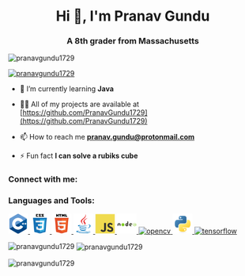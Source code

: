 <h1 align="center">Hi 👋, I'm Pranav Gundu</h1>
<h3 align="center">A 8th grader from Massachusetts</h3>

<p align="left"> <img src="https://komarev.com/ghpvc/?username=pranavgundu1729&label=Profile%20views&color=0e75b6&style=flat" alt="pranavgundu1729" /> </p>

<p align="left"> <a href="https://github.com/ryo-ma/github-profile-trophy"><img src="https://github-profile-trophy.vercel.app/?username=pranavgundu1729" alt="pranavgundu1729" /></a> </p>

- 🌱 I’m currently learning **Java**

- 👨‍💻 All of my projects are available at [https://github.com/PranavGundu1729](https://github.com/PranavGundu1729)

- 📫 How to reach me **pranav.gundu@protonmail.com**

- ⚡ Fun fact **I can solve a rubiks cube**

<h3 align="left">Connect with me:</h3>
<p align="left">
</p>

<h3 align="left">Languages and Tools:</h3>
<p align="left"> <a href="https://www.w3schools.com/cpp/" target="_blank" rel="noreferrer"> <img src="https://raw.githubusercontent.com/devicons/devicon/master/icons/cplusplus/cplusplus-original.svg" alt="cplusplus" width="40" height="40"/> </a> <a href="https://www.w3schools.com/css/" target="_blank" rel="noreferrer"> <img src="https://raw.githubusercontent.com/devicons/devicon/master/icons/css3/css3-original-wordmark.svg" alt="css3" width="40" height="40"/> </a> <a href="https://www.w3.org/html/" target="_blank" rel="noreferrer"> <img src="https://raw.githubusercontent.com/devicons/devicon/master/icons/html5/html5-original-wordmark.svg" alt="html5" width="40" height="40"/> </a> <a href="https://www.java.com" target="_blank" rel="noreferrer"> <img src="https://raw.githubusercontent.com/devicons/devicon/master/icons/java/java-original.svg" alt="java" width="40" height="40"/> </a> <a href="https://developer.mozilla.org/en-US/docs/Web/JavaScript" target="_blank" rel="noreferrer"> <img src="https://raw.githubusercontent.com/devicons/devicon/master/icons/javascript/javascript-original.svg" alt="javascript" width="40" height="40"/> </a> <a href="https://nodejs.org" target="_blank" rel="noreferrer"> <img src="https://raw.githubusercontent.com/devicons/devicon/master/icons/nodejs/nodejs-original-wordmark.svg" alt="nodejs" width="40" height="40"/> </a> <a href="https://opencv.org/" target="_blank" rel="noreferrer"> <img src="https://www.vectorlogo.zone/logos/opencv/opencv-icon.svg" alt="opencv" width="40" height="40"/> </a> <a href="https://www.python.org" target="_blank" rel="noreferrer"> <img src="https://raw.githubusercontent.com/devicons/devicon/master/icons/python/python-original.svg" alt="python" width="40" height="40"/> </a> <a href="https://www.tensorflow.org" target="_blank" rel="noreferrer"> <img src="https://www.vectorlogo.zone/logos/tensorflow/tensorflow-icon.svg" alt="tensorflow" width="40" height="40"/> </a> </p>

<p><img align="left" src="https://github-readme-stats.vercel.app/api/top-langs?username=pranavgundu1729&show_icons=true&locale=en&layout=compact" alt="pranavgundu1729" /></p>

<p>&nbsp;<img align="center" src="https://github-readme-stats.vercel.app/api?username=pranavgundu1729&show_icons=true&locale=en" alt="pranavgundu1729" /></p>

<p><img align="center" src="https://github-readme-streak-stats.herokuapp.com/?user=pranavgundu1729&" alt="pranavgundu1729" /></p>

